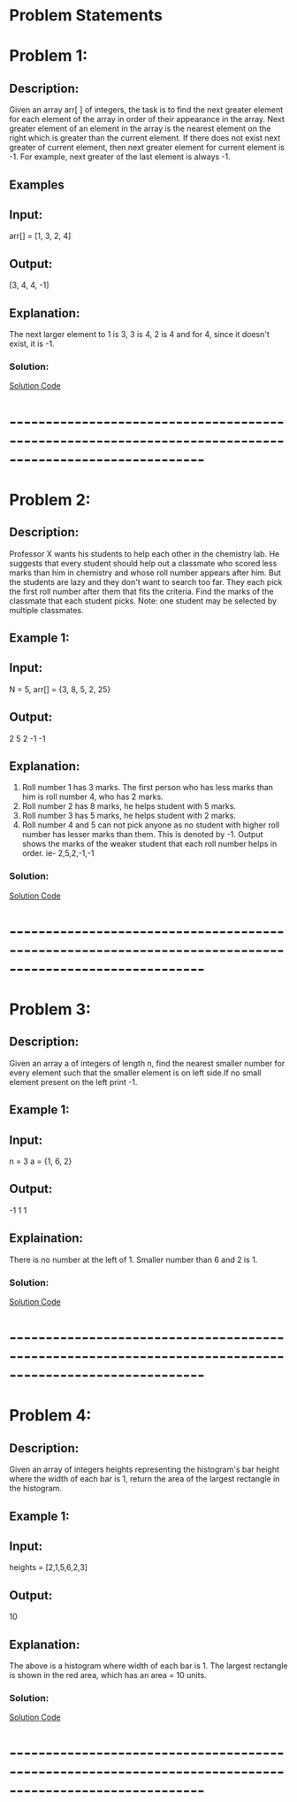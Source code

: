 # Problem Statements

# Problem 1:
## Description:
Given an array arr[ ] of integers, the task is to find the next greater element for each element of the array in order of their appearance in the array. Next greater element of an element in the array is the nearest element on the right which is greater than the current element.
If there does not exist next greater of current element, then next greater element for current element is -1. For example, next greater of the last element is always -1.

## Examples

## Input:
 arr[] = [1, 3, 2, 4]
## Output:
 [3, 4, 4, -1]
## Explanation:
 The next larger element to 1 is 3, 3 is 4, 2 is 4 and for 4, since it doesn't exist, it is -1.
### Solution:
[Solution Code](./NextGreater.java)
# -------------------------------------------------------------------------------------------------------

# Problem 2:
## Description:
Professor X wants his students to help each other in the chemistry lab. He suggests that every student should help out a classmate who scored less marks than him in chemistry and whose roll number appears after him. But the students are lazy and they don't want to search too far. They each pick the first roll number after them that fits the criteria. Find the marks of the classmate that each student picks.
Note: one student may be selected by multiple classmates.

## Example 1:

## Input:
 N = 5, arr[] = {3, 8, 5, 2, 25}
## Output:
 2 5 2 -1 -1
## Explanation: 
1. Roll number 1 has 3 marks. The first person 
who has less marks than him is roll number 4, 
who has 2 marks.
2. Roll number 2 has 8 marks, he helps student 
with 5 marks.
3. Roll number 3 has 5 marks, he helps student 
with 2 marks.
4. Roll number 4 and 5 can not pick anyone as 
no student with higher roll number has lesser 
marks than them. This is denoted by -1.
Output shows the marks of the weaker student that 
each roll number helps in order. ie- 2,5,2,-1,-1
### Solution:
[Solution Code](./HelpClassMate.java)
# -------------------------------------------------------------------------------------------------------
# Problem 3:
## Description:
Given an array a of integers of length n, find the nearest smaller number for every element such that the smaller element is on left side.If no small element present on the left print -1.

## Example 1:

## Input:
 n = 3
a = {1, 6, 2}
## Output:
 -1 1 1
## Explaination:
 There is no number at the 
left of 1. Smaller number than 6 and 2 is 1.
### Solution:
[Solution Code](./SmallerOnLeft.java)
# -------------------------------------------------------------------------------------------------------
# Problem 4:
## Description:
Given an array of integers heights representing the histogram's bar height where the width of each bar is 1, return the area of the largest rectangle in the histogram.

 

## Example 1:


## Input: 
heights = [2,1,5,6,2,3]
## Output:
 10
## Explanation: 
The above is a histogram where width of each bar is 1.
The largest rectangle is shown in the red area, which has an area = 10 units.
### Solution:
[Solution Code](./LargestTrct.java)
# -------------------------------------------------------------------------------------------------------
